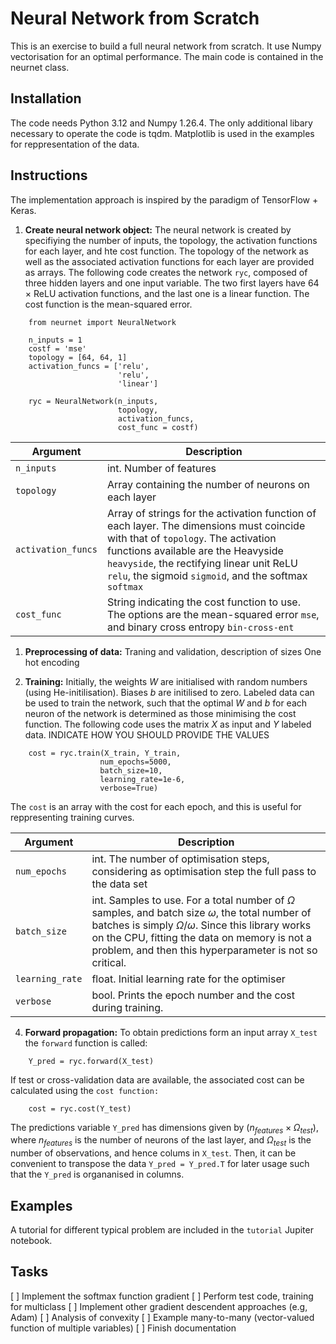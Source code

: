 # Neural Network from Scratch

This is an exercise to build a full neural network from scratch. It use Numpy vectorisation for an optimal performance.
The main code is contained in the neurnet class.


## Installation
The code needs Python 3.12 and Numpy 1.26.4. The only additional libary necessary to operate the code is tqdm. Matplotlib is used in the examples for reppresentation of the data.

## Instructions
The implementation approach is inspired by the paradigm of TensorFlow + Keras.



1. **Create neural network object:** The neural network is created by specifiying the number of inputs, the topology,  the activation functions for each layer, and hte cost function. The topology of the network as well as the associated activation functions for each layer are provided as arrays. The following code creates the network `ryc`, composed of three hidden layers and one input variable. The two first layers have 64 $\times$ ReLU activation functions, and the last one is a linear function. The cost function is the mean-squared error.

```
    from neurnet import NeuralNetwork

    n_inputs = 1
    costf = 'mse'
    topology = [64, 64, 1]
    activation_funcs = ['relu',
                        'relu',
                        'linear']

    ryc = NeuralNetwork(n_inputs,
                        topology,
                        activation_funcs,
                        cost_func = costf)
```

| Argument        | Description                |
|   ---            | ---                        |
| `n_inputs`          | int. Number of features |
| `topology` | Array containing the number of neurons on each layer |
| `activation_funcs` | Array of strings for the activation function of each layer. The dimensions must coincide with that of `topology`. The activation functions available are the Heavyside `heavyside`, the rectifying linear unit ReLU `relu`, the sigmoid `sigmoid`, and the softmax `softmax`   |
| `cost_func`| String indicating the cost function to use. The options are the mean-squared error `mse`, and binary cross entropy `bin-cross-ent` |

1. **Preprocessing of data:** Traning and validation, description of sizes One hot encoding

3. **Training:** Initially, the weights $W$ are initialised with random numbers (using He-initilisation). Biases $b$ are initilised to zero. Labeled data can be used to train the network, such that the optimal $W$ and $b$ for each neuron of the network is determined as those minimising the cost function. The following code uses the matrix $X$ as input and $Y$ labeled data.
INDICATE HOW YOU SHOULD PROVIDE THE VALUES

```
    cost = ryc.train(X_train, Y_train,
                    num_epochs=5000,
                    batch_size=10,
                    learning_rate=1e-6,
                    verbose=True)
```

The `cost` is an array with the cost for each epoch, and this is useful for reppresenting training curves.

| Argument        | Description                |
|   ---            | ---                        |
| `num_epochs`     | int. The number of optimisation steps, considering as optimisation step the full pass to the data set |
| `batch_size`      | int. Samples to use. For a total number of $\Omega$ samples, and batch size $\omega$, the total number of batches is simply $\Omega/\omega$. Since this library works on the CPU, fitting the data on memory is not a problem, and then this hyperparameter is not so critical. |
| `learning_rate` | float. Initial learning rate for the optimiser |
| `verbose` | bool. Prints the epoch number and the cost during training. |


4. **Forward propagation:** To obtain predictions form an input array `X_test` the `forward` function is called:

```
    Y_pred = ryc.forward(X_test)
```

If test or cross-validation data are available, the associated cost can be calculated using the `cost function:`
```
    cost = ryc.cost(Y_test)
```

The predictions variable `Y_pred` has dimensions given by ($n_{features}\times \Omega_{test}$), where $n_{features}$ is the number of neurons of the last layer, and $\Omega_{test}$ is the number of observations, and hence colums in `X_test`. Then, it can be convenient to transpose the data `Y_pred = Y_pred.T` for later usage such that the `Y_pred` is organanised in columns.


## Examples
A tutorial for different typical problem are included in the `tutorial` Jupiter notebook.



## Tasks

[ ] Implement the softmax function gradient
[ ] Perform test code, training for multiclass
[ ] Implement other gradient descendent approaches (e.g, Adam)
[ ] Analysis of convexity
[ ] Example many-to-many (vector-valued function of multiple variables)
[ ] Finish documentation

